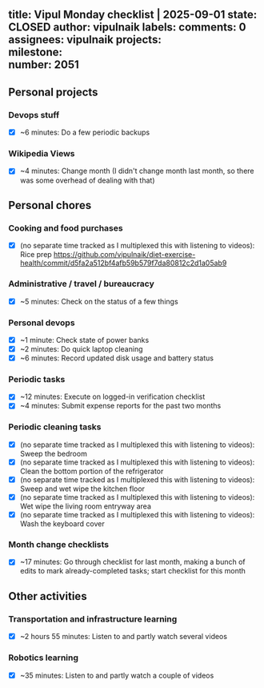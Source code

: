 title:	Vipul Monday checklist | 2025-09-01
state:	CLOSED
author:	vipulnaik
labels:	
comments:	0
assignees:	vipulnaik
projects:	
milestone:	
number:	2051
--
## Personal projects

### Devops stuff

- [x] ~6 minutes: Do a few periodic backups

### Wikipedia Views

- [x] ~4 minutes: Change month (I didn't change month last month, so there was some overhead of dealing with that)

## Personal chores

### Cooking and food purchases

- [x] (no separate time tracked as I multiplexed this with listening to videos): Rice prep https://github.com/vipulnaik/diet-exercise-health/commit/d5fa2a512bf4afb59b579f7da80812c2d1a05ab9

### Administrative / travel / bureaucracy

- [x] ~5 minutes: Check on the status of a few things

### Personal devops

- [x] ~1 minute: Check state of power banks
- [x] ~2 minutes: Do quick laptop cleaning
- [x] ~6 minutes: Record updated disk usage and battery status

### Periodic tasks

- [x] ~12 minutes: Execute on logged-in verification checklist
- [x] ~4 minutes: Submit expense reports for the past two months

### Periodic cleaning tasks

- [x] (no separate time tracked as I multiplexed this with listening to videos): Sweep the bedroom
- [x] (no separate time tracked as I multiplexed this with listening to videos): Clean the bottom portion of the refrigerator
- [x] (no separate time tracked as I multiplexed this with listening to videos): Sweep and wet wipe the kitchen floor
- [x] (no separate time tracked as I multiplexed this with listening to videos): Wet wipe the living room entryway area
- [x] (no separate time tracked as I multiplexed this with listening to videos): Wash the keyboard cover

### Month change checklists

- [x] ~17 minutes: Go through checklist for last month, making a bunch of edits to mark already-completed tasks; start checklist for this month

## Other activities

### Transportation and infrastructure learning

- [x] ~2 hours 55 minutes: Listen to and partly watch several videos

### Robotics learning

- [x] ~35 minutes: Listen to and partly watch a couple of videos

